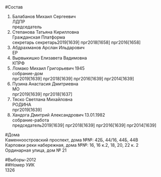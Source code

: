 #Состав  
1. Балабанов Михаил Сергеевич  
    ЛДПР  
    председатель  
2. Степанова Татьяна Кирилловна  
    Гражданская Платформа  
    секретарь секретарь2019[1639] прг2018[1658] прг2016[1658]  
3. Абдрахманов Арслан Ильдарович  
    ЕР  
4. Вырвыкишко Елизавета Вадимовна  
    КПРФ  
5. Ломако Михаил Григорьевич 1945  
    собрание-дом  
    прг2019[1639] прг2018[1639] прг2016[1639] прг2014[1639]  
6. Пузина Анастасия Дмитриевна  
    МО  
    прг2019[1639] прг2018[1637]  
7. Тяско Светлана Михайловна  
    РОДИНА  
    прг2019[1639]  
8. Хандога Дмитрий Александрович 13.01.1982  
    собрание-работа  
    председатель2019[1639] прг2018[1639] прг2016[1639] прг2014[1639]  
  
#Дома  
Каменноостровский проспект, дома №№: 42Б, 44/16, 44Б, 44В Карповки реки набережная, дома №№: 16, 16 к.2, 18, 20, 22 к. 2 Ординарная улица, дом № 21  
  
#Выборы-2012  
##Номер УИК  
1326  
